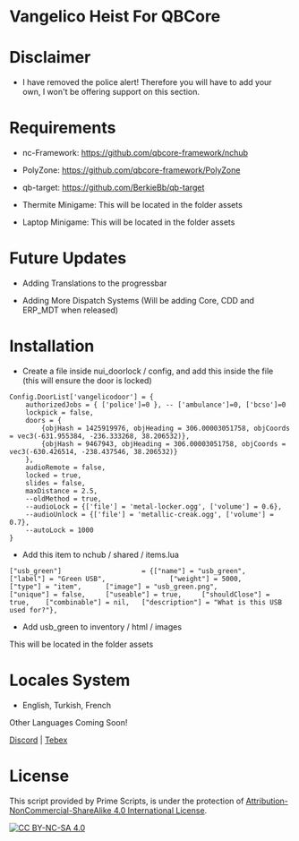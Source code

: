 # Vangelico Heist For QBCore

# Disclaimer

- I have removed the police alert! Therefore you will have to add your own, I won't be offering support on this section.

# Requirements
- nc-Framework: https://github.com/qbcore-framework/nchub

- PolyZone: https://github.com/qbcore-framework/PolyZone

- qb-target: https://github.com/BerkieBb/qb-target

- Thermite Minigame: This will be located in the folder assets

- Laptop Minigame: This will be located in the folder assets

# Future Updates

- Adding Translations to the progressbar

- Adding More Dispatch Systems (Will be adding Core, CDD and ERP_MDT when released)

# Installation

- Create a file inside nui_doorlock / config, and add this inside the file (this will ensure the door is locked)
```
Config.DoorList['vangelicodoor'] = {
	authorizedJobs = { ['police']=0 }, -- ['ambulance']=0, ['bcso']=0
	lockpick = false,
	doors = {
		{objHash = 1425919976, objHeading = 306.00003051758, objCoords = vec3(-631.955384, -236.333268, 38.206532)},
		{objHash = 9467943, objHeading = 306.00003051758, objCoords = vec3(-630.426514, -238.437546, 38.206532)}
    },
	audioRemote = false,
	locked = true,
	slides = false,
	maxDistance = 2.5,
    --oldMethod = true,
    --audioLock = {['file'] = 'metal-locker.ogg', ['volume'] = 0.6},
    --audioUnlock = {['file'] = 'metallic-creak.ogg', ['volume'] = 0.7},
    --autoLock = 1000
}
```

- Add this item to nchub / shared / items.lua

```
["usb_green"] 		 	     	 = {["name"] = "usb_green", 					["label"] = "Green USB", 				["weight"] = 5000, 	    ["type"] = "item", 		["image"] = "usb_green.png", 			["unique"] = false, 	["useable"] = true, 	["shouldClose"] = true,	   ["combinable"] = nil,   ["description"] = "What is this USB used for?"},
```

- Add usb_green to inventory / html / images

This will be located in the folder assets

# Locales System

- English, Turkish, French

Other Languages Coming Soon!

[Discord](https://discord.gg/Z3mHA3eez9) | [Tebex](https://prime-scripts.tebex.io/)

# License

This script provided by Prime Scripts, is under the protection of [Attribution-NonCommercial-ShareAlike 4.0 International License][cc-by-nc-sa].

[![CC BY-NC-SA 4.0][cc-by-nc-sa-image]][cc-by-nc-sa]

[cc-by-nc-sa]: http://creativecommons.org/licenses/by-nc-sa/4.0/
[cc-by-nc-sa-image]: https://licensebuttons.net/l/by-nc-sa/4.0/88x31.png
[cc-by-nc-sa-shield]: https://img.shields.io/badge/License-CC%20BY--NC--SA%204.0-lightgrey.svg
